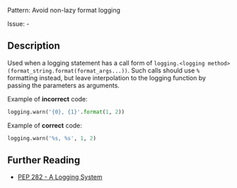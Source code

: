Pattern: Avoid non-lazy format logging

Issue: -

## Description

Used when a logging statement has a call form of `logging.<logging method>(format_string.format(format_args...))`. Such calls should use `%` formatting instead, but leave interpolation to the logging function by passing the parameters as arguments.


Example of **incorrect** code:

```python
logging.warn('{0}, {1}'.format(1, 2))
```

Example of **correct** code:

```python
logging.warn('%s, %s', 1, 2)
```

## Further Reading

* [PEP 282 - A Logging System](http://www.python.org/dev/peps/pep-0282)
